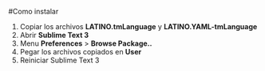 #Como instalar

1. Copiar los archivos **LATINO.tmLanguage** y **LATINO.YAML-tmLanguage**
2. Abrir **Sublime Text 3**
3. Menu **Preferences** > **Browse Package..**
4. Pegar los archivos copiados en **User**
5. Reiniciar Sublime Text 3
